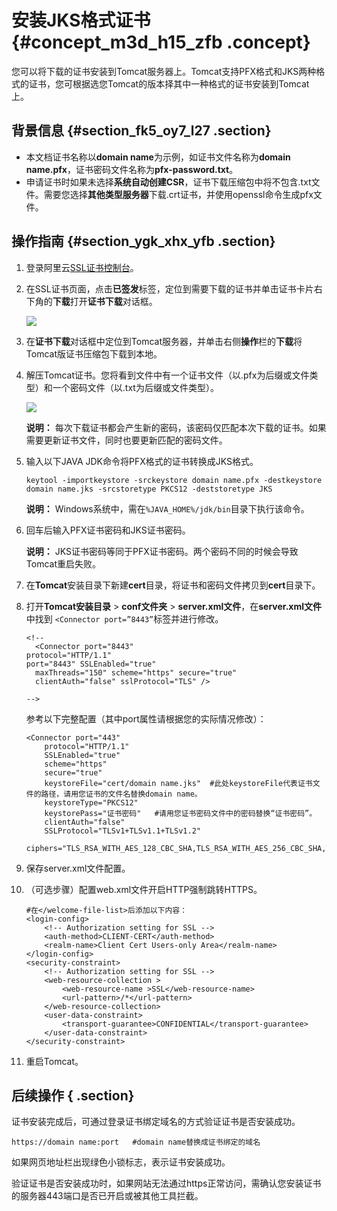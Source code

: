 # 安装JKS格式证书 {#concept_m3d_h15_zfb .concept}

您可以将下载的证书安装到Tomcat服务器上。Tomcat支持PFX格式和JKS两种格式的证书，您可根据选您Tomcat的版本择其中一种格式的证书安装到Tomcat上。

## 背景信息 {#section_fk5_oy7_l27 .section}

-   本文档证书名称以**domain name**为示例，如证书文件名称为**domain name.pfx**，证书密码文件名称为**pfx-password.txt**。
-   申请证书时如果未选择**系统自动创建CSR**，证书下载压缩包中将不包含.txt文件。需要您选择**其他类型服务器**下载.crt证书，并使用openssl命令生成pfx文件。

## 操作指南 {#section_ygk_xhx_yfb .section}

1.  登录阿里云[SSL证书控制台](https://yundunnext.console.aliyun.com/?spm=5176.2020520001.aliyun_sidebar.108.356a4bd3MLXFkb&p=cas#/overview/cn-hangzhou)。
2.  在SSL证书页面，点击**已签发**标签，定位到需要下载的证书并单击证书卡片右下角的**下载**打开**证书下载**对话框。

    ![](http://static-aliyun-doc.oss-cn-hangzhou.aliyuncs.com/assets/img/66242/156276406933499_zh-CN.png)

3.  在**证书下载**对话框中定位到Tomcat服务器，并单击右侧**操作**栏的**下载**将Tomcat版证书压缩包下载到本地。
4.  解压Tomcat证书。您将看到文件中有一个证书文件（以.pfx为后缀或文件类型）和一个密码文件（以.txt为后缀或文件类型）。

    ![](http://static-aliyun-doc.oss-cn-hangzhou.aliyuncs.com/assets/img/65316/156276407033514_zh-CN.png)

    **说明：** 每次下载证书都会产生新的密码，该密码仅匹配本次下载的证书。如果需要更新证书文件，同时也要更新匹配的密码文件。

5.  输入以下JAVA JDK命令将PFX格式的证书转换成JKS格式。

    ``` {#codeblock_miy_2v1_fbu}
    keytool -importkeystore -srckeystore domain name.pfx -destkeystore domain name.jks -srcstoretype PKCS12 -deststoretype JKS
    ```

    **说明：** Windows系统中，需在`%JAVA_HOME%/jdk/bin`目录下执行该命令。

6.  回车后输入PFX证书密码和JKS证书密码。

    **说明：** JKS证书密码等同于PFX证书密码。两个密码不同的时候会导致Tomcat重启失败。

7.  在**Tomcat**安装目录下新建**cert**目录，将证书和密码文件拷贝到**cert**目录下。
8.  打开**Tomcat安装目录** \> **conf文件夹** \> **server.xml文件**，在**server.xml文件**中找到 `<Connector port=”8443”`标签并进行修改。

    ``` {#codeblock_ny0_sfx_c0z}
    <!--
      <Connector port="8443"
    protocol="HTTP/1.1"
    port="8443" SSLEnabled="true"
      maxThreads="150" scheme="https" secure="true"
      clientAuth="false" sslProtocol="TLS" />
    
    -->
    ```

    参考以下完整配置（其中port属性请根据您的实际情况修改）：

    ``` {#codeblock_9gt_rkj_fwq}
    <Connector port="443"
        protocol="HTTP/1.1"
        SSLEnabled="true"
        scheme="https"
        secure="true"
        keystoreFile="cert/domain name.jks"  #此处keystoreFile代表证书文件的路径，请用您证书的文件名替换domain name。
        keystoreType="PKCS12"
        keystorePass="证书密码"   #请用您证书密码文件中的密码替换“证书密码”。
        clientAuth="false"
        SSLProtocol="TLSv1+TLSv1.1+TLSv1.2"
        ciphers="TLS_RSA_WITH_AES_128_CBC_SHA,TLS_RSA_WITH_AES_256_CBC_SHA,TLS_ECDHE_RSA_WITH_AES_128_CBC_SHA,TLS_ECDHE_RSA_WITH_AES_128_CBC_SHA256,TLS_RSA_WITH_AES_128_CBC_SHA256,TLS_RSA_WITH_AES_256_CBC_SHA256"/>
    ```

9.  保存server.xml文件配置。
10. （可选步骤）配置web.xml文件开启HTTP强制跳转HTTPS。

    ``` {#codeblock_xwj_4ym_oa3}
    #在</welcome-file-list>后添加以下内容：
    <login-config>  
        <!-- Authorization setting for SSL -->  
        <auth-method>CLIENT-CERT</auth-method>  
        <realm-name>Client Cert Users-only Area</realm-name>  
    </login-config>  
    <security-constraint>  
        <!-- Authorization setting for SSL -->  
        <web-resource-collection >  
            <web-resource-name >SSL</web-resource-name>  
            <url-pattern>/*</url-pattern>  
        </web-resource-collection>  
        <user-data-constraint>  
            <transport-guarantee>CONFIDENTIAL</transport-guarantee>  
        </user-data-constraint>  
    </security-constraint>
    ```

11. 重启Tomcat。

## 后续操作 { .section}

证书安装完成后，可通过登录证书绑定域名的方式验证证书是否安装成功。

``` {#d7e190}
https://domain name:port   #domain name替换成证书绑定的域名
```

如果网页地址栏出现绿色小锁标志，表示证书安装成功。

验证证书是否安装成功时，如果网站无法通过https正常访问，需确认您安装证书的服务器443端口是否已开启或被其他工具拦截。

